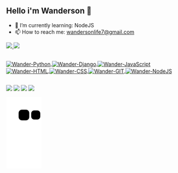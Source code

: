 ## Hello i'm Wanderson 👋


- 🐍 I’m currently learning: NodeJS
- 📫 How to reach me: wandersonlife7@gmail.com

<div>
  <a href="https://github.com/wandergale">
   <img height="165em" src="https://github-readme-stats-eight-theta.vercel.app/api?username=wandergale&show_icons=true&theme=dark&include_all_commits=true&count_private=true">
   <img height="165em" src="https://github-readme-stats-eight-theta.vercel.app/api/top-langs/?username=wandergale&layout=compact&langs_count=8&theme=dark">
</div>
  
  ##
  
<div>
    <img align="center" alt="Wander-Python" height="35" width="40" src="https://cdn.jsdelivr.net/gh/devicons/devicon/icons/python/python-original.svg" title="PYTHON">
    <img align="center" alt="Wander-Django" height="35" width="40" src="https://cdn.jsdelivr.net/gh/devicons/devicon/icons/django/django-plain.svg" title="DJANGO">
    <img align="center" alt="Wander-JavaScript" height="35" width="40" src="https://cdn.jsdelivr.net/gh/devicons/devicon/icons/javascript/javascript-original.svg" title="JAVASCRIPT">
    <img align="center" alt="Wander-HTML" height="35" width="40" src="https://cdn.jsdelivr.net/gh/devicons/devicon/icons/html5/html5-original.svg" title="HTML5">
    <img align="center" alt="Wander-CSS" height="35" width="40" src="https://cdn.jsdelivr.net/gh/devicons/devicon/icons/css3/css3-original.svg" title="CSS3">
    <img align="center" alt="Wander-GIT" height="35" width="40" src="https://cdn.jsdelivr.net/gh/devicons/devicon/icons/git/git-original.svg" title="GIT">
    <img align="center" alt="Wander-NodeJS" height="35" width="40" src="https://cdn.jsdelivr.net/gh/devicons/devicon/icons/nodejs/nodejs-original.svg" title="NODEJS">
</div>
  
 ##
  
<div>
  <a href="https://www.instagram.com/wanderson.gale/" target="_blank"><img src="https://img.shields.io/badge/Instagram-E4405F?style=for-the-badge&logo=instagram&logoColor=white" target="_blank"></a>
  <a href="https://www.linkedin.com/in/wanderson-oliveira-077943210/" targe="_blank"><img src="https://img.shields.io/badge/LinkedIn-0077B5?style=for-the-badge&logo=linkedin&logoColor=white" target="_blank"></a>
  <a href="https://www.reddit.com/user/wandergale" target="_blank"><img src="https://img.shields.io/badge/Reddit-FF4500?style=for-the-badge&logo=reddit&logoColor=white" taget="_blank"></a>
  <a href="mailto:wandersonlife7@gmail.com" target="_blank"><img src="https://img.shields.io/badge/Gmail-D14836?style=for-the-badge&logo=gmail&logoColor=white" taget="_blank"></a>
  
  ![Snake animation](https://github.com/wandergale/wandergale/blob/output/github-contribution-grid-snake.svg)
  
</div>

